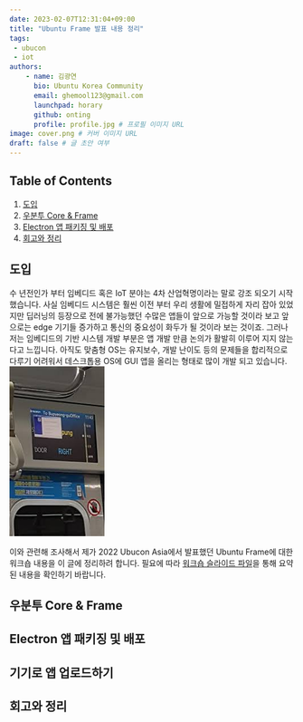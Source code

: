 ```yaml
---
date: 2023-02-07T12:31:04+09:00
title: "Ubuntu Frame 발표 내용 정리"
tags:
 - ubucon
 - iot
authors:
    - name: 김광연
      bio: Ubuntu Korea Community
      email: ghemool123@gmail.com
      launchpad: horary
      github: onting
      profile: profile.jpg # 프로필 이미지 URL
image: cover.png # 커버 이미지 URL
draft: false # 글 초안 여부
---
```


## Table of Contents
1. [도입](#도입)
2. [우분투 Core & Frame](#우분투-core--frame)
3. [Electron 앱 패키징 및 배포](#electron-앱-패키징-및-배포)
4. [회고와 정리](#회고와-정리)

## 도입
수 년전인가 부터 임베디드 혹은 IoT 분야는 4차 산업혁명이라는 말로 강조 되오기 시작했습니다. 사실 임베디드 시스템은 훨씬 이전 부터 우리 생활에 밀접하게 자리 잡아 있었지만 딥러닝의 등장으로 전에 불가능했던 수많은 앱들이 앞으로 가능할 것이라 보고 앞으로는 edge 기기들 증가하고 통신의 중요성이 화두가 될 것이라 보는 것이죠. 그러나 저는 임베디드의 기반 시스템 개발 부분은 앱 개발 만큼 논의가 활발히 이루어 지지 않는다고 느낍니다.
아직도 맞춤형 OS는 유지보수, 개발 난이도 등의 문제들을 합리적으로 다루기 어려워서 데스크톱용 OS에 GUI 앱을 올리는 형태로 많이 개발 되고 있습니다.
![Signage 장애 이미지](./signage_error.jpeg)

이와 관련해 조사해서 제가 2022 Ubucon Asia에서 발표했던 Ubuntu Frame에 대한 워크숍 내용을 이 글에 정리하려 합니다.
필요에 따라 [워크숍 슬라이드 파일](https://docs.google.com/presentation/d/1scBM6nhjr_amlooKgobwNzKSSdhIdW7i4rp9tW1bfQE/edit?usp=sharing)을 통해 요약된 내용을 확인하기 바랍니다.

## 우분투 Core & Frame

## Electron 앱 패키징 및 배포

## 기기로 앱 업로드하기

## 회고와 정리

